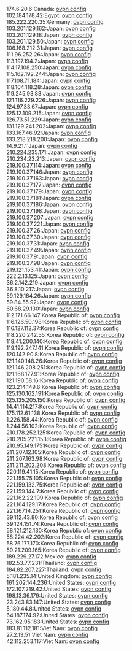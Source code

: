 174.6.20.6:Canada: [ovpn config](vpn/174_6_20_6.ovpn)  
102.184.178.42:Egypt: [ovpn config](vpn/102_184_178_42.ovpn)  
185.222.220.35:Germany: [ovpn config](vpn/185_222_220_35.ovpn)  
103.201.129.162:Japan: [ovpn config](vpn/103_201_129_162.ovpn)  
103.201.129.18:Japan: [ovpn config](vpn/103_201_129_18.ovpn)  
103.201.129.50:Japan: [ovpn config](vpn/103_201_129_50.ovpn)  
106.168.212.31:Japan: [ovpn config](vpn/106_168_212_31.ovpn)  
111.96.252.26:Japan: [ovpn config](vpn/111_96_252_26.ovpn)  
113.197.194.2:Japan: [ovpn config](vpn/113_197_194_2.ovpn)  
114.17.108.250:Japan: [ovpn config](vpn/114_17_108_250.ovpn)  
115.162.192.244:Japan: [ovpn config](vpn/115_162_192_244.ovpn)  
117.108.71.184:Japan: [ovpn config](vpn/117_108_71_184.ovpn)  
118.104.118.28:Japan: [ovpn config](vpn/118_104_118_28.ovpn)  
119.245.93.83:Japan: [ovpn config](vpn/119_245_93_83.ovpn)  
121.116.229.226:Japan: [ovpn config](vpn/121_116_229_226.ovpn)  
124.97.33.67:Japan: [ovpn config](vpn/124_97_33_67.ovpn)  
125.12.109.215:Japan: [ovpn config](vpn/125_12_109_215.ovpn)  
126.73.51.229:Japan: [ovpn config](vpn/126_73_51_229.ovpn)  
131.129.241.202:Japan: [ovpn config](vpn/131_129_241_202.ovpn)  
133.167.46.92:Japan: [ovpn config](vpn/133_167_46_92.ovpn)  
133.218.218.200:Japan: [ovpn config](vpn/133_218_218_200.ovpn)  
14.9.21.1:Japan: [ovpn config](vpn/14_9_21_1.ovpn)  
210.224.235.171:Japan: [ovpn config](vpn/210_224_235_171.ovpn)  
210.234.23.213:Japan: [ovpn config](vpn/210_234_23_213.ovpn)  
219.100.37.114:Japan: [ovpn config](vpn/219_100_37_114.ovpn)  
219.100.37.146:Japan: [ovpn config](vpn/219_100_37_146.ovpn)  
219.100.37.163:Japan: [ovpn config](vpn/219_100_37_163.ovpn)  
219.100.37.177:Japan: [ovpn config](vpn/219_100_37_177.ovpn)  
219.100.37.179:Japan: [ovpn config](vpn/219_100_37_179.ovpn)  
219.100.37.181:Japan: [ovpn config](vpn/219_100_37_181.ovpn)  
219.100.37.186:Japan: [ovpn config](vpn/219_100_37_186.ovpn)  
219.100.37.198:Japan: [ovpn config](vpn/219_100_37_198.ovpn)  
219.100.37.207:Japan: [ovpn config](vpn/219_100_37_207.ovpn)  
219.100.37.221:Japan: [ovpn config](vpn/219_100_37_221.ovpn)  
219.100.37.26:Japan: [ovpn config](vpn/219_100_37_26.ovpn)  
219.100.37.30:Japan: [ovpn config](vpn/219_100_37_30.ovpn)  
219.100.37.31:Japan: [ovpn config](vpn/219_100_37_31.ovpn)  
219.100.37.49:Japan: [ovpn config](vpn/219_100_37_49.ovpn)  
219.100.37.9:Japan: [ovpn config](vpn/219_100_37_9.ovpn)  
219.100.37.98:Japan: [ovpn config](vpn/219_100_37_98.ovpn)  
219.121.153.41:Japan: [ovpn config](vpn/219_121_153_41.ovpn)  
222.2.13.125:Japan: [ovpn config](vpn/222_2_13_125.ovpn)  
36.2.142.219:Japan: [ovpn config](vpn/36_2_142_219.ovpn)  
36.8.10.217:Japan: [ovpn config](vpn/36_8_10_217.ovpn)  
59.129.164.26:Japan: [ovpn config](vpn/59_129_164_26.ovpn)  
59.84.55.92:Japan: [ovpn config](vpn/59_84_55_92.ovpn)  
60.68.29.130:Japan: [ovpn config](vpn/60_68_29_130.ovpn)  
112.171.66.147:Korea Republic of: [ovpn config](vpn/112_171_66_147.ovpn)  
116.126.50.198:Korea Republic of: [ovpn config](vpn/116_126_50_198.ovpn)  
116.127.112.37:Korea Republic of: [ovpn config](vpn/116_127_112_37.ovpn)  
118.220.242.55:Korea Republic of: [ovpn config](vpn/118_220_242_55.ovpn)  
118.41.200.140:Korea Republic of: [ovpn config](vpn/118_41_200_140.ovpn)  
119.192.247.141:Korea Republic of: [ovpn config](vpn/119_192_247_141.ovpn)  
120.142.90.8:Korea Republic of: [ovpn config](vpn/120_142_90_8.ovpn)  
121.140.148.26:Korea Republic of: [ovpn config](vpn/121_140_148_26.ovpn)  
121.146.208.251:Korea Republic of: [ovpn config](vpn/121_146_208_251.ovpn)  
121.168.177.91:Korea Republic of: [ovpn config](vpn/121_168_177_91.ovpn)  
121.190.58.16:Korea Republic of: [ovpn config](vpn/121_190_58_16.ovpn)  
123.214.149.6:Korea Republic of: [ovpn config](vpn/123_214_149_6.ovpn)  
125.130.162.191:Korea Republic of: [ovpn config](vpn/125_130_162_191.ovpn)  
125.135.205.150:Korea Republic of: [ovpn config](vpn/125_135_205_150.ovpn)  
14.41.114.217:Korea Republic of: [ovpn config](vpn/14_41_114_217.ovpn)  
175.112.61.138:Korea Republic of: [ovpn config](vpn/175_112_61_138.ovpn)  
1.226.158.44:Korea Republic of: [ovpn config](vpn/1_226_158_44.ovpn)  
1.244.56.102:Korea Republic of: [ovpn config](vpn/1_244_56_102.ovpn)  
210.178.252.125:Korea Republic of: [ovpn config](vpn/210_178_252_125.ovpn)  
210.205.221.153:Korea Republic of: [ovpn config](vpn/210_205_221_153.ovpn)  
210.95.149.175:Korea Republic of: [ovpn config](vpn/210_95_149_175.ovpn)  
211.207.12.105:Korea Republic of: [ovpn config](vpn/211_207_12_105.ovpn)  
211.207.163.98:Korea Republic of: [ovpn config](vpn/211_207_163_98.ovpn)  
211.211.202.208:Korea Republic of: [ovpn config](vpn/211_211_202_208.ovpn)  
220.119.41.15:Korea Republic of: [ovpn config](vpn/220_119_41_15.ovpn)  
221.155.75.105:Korea Republic of: [ovpn config](vpn/221_155_75_105.ovpn)  
221.159.132.75:Korea Republic of: [ovpn config](vpn/221_159_132_75.ovpn)  
221.159.144.7:Korea Republic of: [ovpn config](vpn/221_159_144_7.ovpn)  
221.162.22.109:Korea Republic of: [ovpn config](vpn/221_162_22_109.ovpn)  
221.164.129.17:Korea Republic of: [ovpn config](vpn/221_164_129_17.ovpn)  
221.167.14.251:Korea Republic of: [ovpn config](vpn/221_167_14_251.ovpn)  
39.112.43.80:Korea Republic of: [ovpn config](vpn/39_112_43_80.ovpn)  
39.124.151.74:Korea Republic of: [ovpn config](vpn/39_124_151_74.ovpn)  
58.121.212.130:Korea Republic of: [ovpn config](vpn/58_121_212_130.ovpn)  
58.224.42.202:Korea Republic of: [ovpn config](vpn/58_224_42_202.ovpn)  
58.76.177.170:Korea Republic of: [ovpn config](vpn/58_76_177_170.ovpn)  
59.21.209.165:Korea Republic of: [ovpn config](vpn/59_21_209_165.ovpn)  
189.229.27.172:Mexico: [ovpn config](vpn/189_229_27_172.ovpn)  
182.53.77.231:Thailand: [ovpn config](vpn/182_53_77_231.ovpn)  
184.82.207.227:Thailand: [ovpn config](vpn/184_82_207_227.ovpn)  
5.181.235.14:United Kingdom: [ovpn config](vpn/5_181_235_14.ovpn)  
161.202.144.236:United States: [ovpn config](vpn/161_202_144_236.ovpn)  
172.107.219.42:United States: [ovpn config](vpn/172_107_219_42.ovpn)  
198.13.36.179:United States: [ovpn config](vpn/198_13_36_179.ovpn)  
23.243.83.147:United States: [ovpn config](vpn/23_243_83_147.ovpn)  
5.180.44.8:United States: [ovpn config](vpn/5_180_44_8.ovpn)  
64.187.174.92:United States: [ovpn config](vpn/64_187_174_92.ovpn)  
73.162.95.183:United States: [ovpn config](vpn/73_162_95_183.ovpn)  
183.81.112.181:Viet Nam: [ovpn config](vpn/183_81_112_181.ovpn)  
27.2.13.51:Viet Nam: [ovpn config](vpn/27_2_13_51.ovpn)  
42.112.253.117:Viet Nam: [ovpn config](vpn/42_112_253_117.ovpn)  

